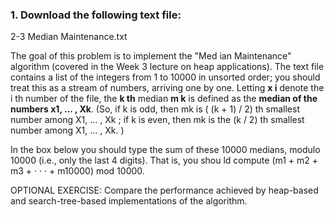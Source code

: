 ### 1. Download the following text file:

2-3 Median Maintenance.txt

The goal of this problem is to implement the "Med ian Maintenance" algorithm (covered in the Week 3 lecture on heap applications). The text file contains a list of the integers from 1 to 10000 in unsorted order; you should treat this as a stream of numbers, arriving one by one. Letting **x i** denote the i th number of the file, the **k th** median **m k** is defined as the **median of the numbers x1, ... , Xk**. (So, if k is odd, then mk is ( (k + 1) / 2) th smallest number among X1, ... , Xk ; if k is even, then mk is the (k / 2) th smallest number among X1, ... , Xk. )

In the box below you should type the sum of these 10000 medians, modulo 10000 (i.e., only the last 4 digits). That is, you shou ld compute (m1 + m2 + m3 + · · · + m10000) mod 10000.

OPTIONAL EXERCISE: Compare the performance achieved by heap-based and search-tree-based implementations
of the algorithm.